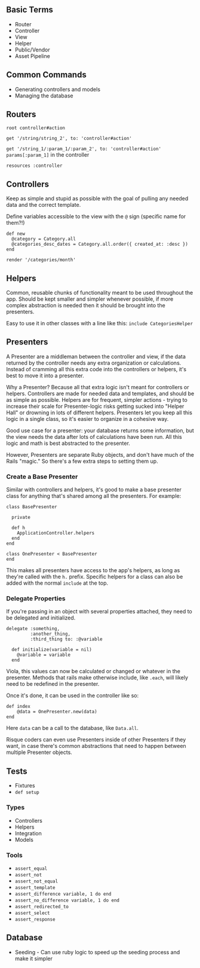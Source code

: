 ## Basic Terms

* Router
* Controller
* View
* Helper
* Public/Vendor
* Asset Pipeline

## Common Commands

* Generating controllers and models
* Managing the database

## Routers

`root controller#action`

`get '/string/string_2', to: 'controller#action'`

`get '/string_1/:param_1/:param_2', to: 'controller#action'`
`params[:param_1]` in the controller

`resources :controller`

## Controllers

Keep as simple and stupid as possible with the goal of pulling any needed data and the correct template.

Define variables accessible to the view with the `@` sign (specific name for them?!)

```
def new
  @category = Category.all
  @categories_desc_dates = Category.all.order({ created_at: :desc })
end
```

```
render '/categories/month'
```

## Helpers

Common, reusable chunks of functionality meant to be used throughout the app. Should be kept smaller and simpler whenever possible, if more complex abstraction is needed then it should be brought into the presenters.

Easy to use it in other classes with a line like this: `include CategoriesHelper`

## Presenters

A Presenter are a middleman between the controller and view, if the data returned by the controller needs any extra organization or calculations. Instead of cramming all this extra code into the controllers or helpers, it's best to move it into a presenter.

Why a Presenter? Because all that extra logic isn't meant for controllers or helpers. Controllers are made for needed data and templates, and should be as simple as possible. Helpers are for frequent, simpler actions - trying to increase their scale for Presenter-logic risks getting sucked into "Helper Hall" or drowning in lots of different helpers. Presenters let you keep all this logic in a single class, so it's easier to organize in a cohesive way.

Good use case for a presenter: your database returns some information, but the view needs the data after lots of calculations have been run. All this logic and math is best abstracted to the presenter.

However, Presenters are separate Ruby objects, and don't have much of the Rails "magic." So there's a few extra steps to setting them up.

### Create a Base Presenter

Similar with controllers and helpers, it's good to make a base presenter class for anything that's shared among all the presenters. For example:

```
class BasePresenter

  private

  def h
    ApplicationController.helpers
  end
end

class OnePresenter < BasePresenter
end
```

This makes all presenters have access to the app's helpers, as long as they're called with the `h.` prefix. Specific helpers for a class can also be added with the normal `include` at the top.

### Delegate Properties

If you're passing in an object with several properties attached, they need to be delegated and initialized.

```
delegate :something,
         :another_thing, 
         :third_thing to: :@variable

  def initialize(variable = nil)
    @variable = variable
  end
```

Viola, this values can now be calculated or changed or whatever in the presenter. Methods that rails make otherwise include, like `.each`, will likely need to be redefined in the presenter.

Once it's done, it can be used in the controller like so:

```
def index
    @data = OnePresenter.new(data)
end
```

Here `data` can be a call to the database, like `Data.all`.

Risque coders can even use Presenters inside of other Presenters if they want, in case there's common abstractions that need to happen between multiple Presenter objects.

## Tests

* Fixtures
* `def setup`

### Types

* Controllers
* Helpers
* Integration
* Models

### Tools

* `assert_equal`
* `assert_not`
* `assert_not_equal`
* `assert_template`
* `assert_difference variable, 1 do end`
* `assert_no_difference variable, 1 do end`
* `assert_redirected_to`
* `assert_select`
* `assert_response`

## Database

* Seeding - Can use ruby logic to speed up the seeding process and make it simpler
